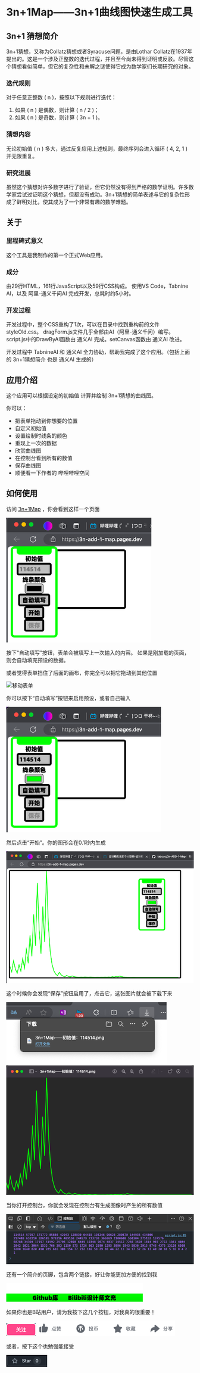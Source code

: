 # 3n+1Map——3n+1曲线图快速生成工具
## 3n+1 猜想简介

3n+1猜想，又称为Collatz猜想或者Syracuse问题，是由Lothar Collatz在1937年提出的。这是一个涉及正整数的迭代过程，并且至今尚未得到证明或反驳。尽管这个猜想看似简单，但它的复杂性和未解之谜使得它成为数学家们长期研究的对象。

### 迭代规则
对于任意正整数 \( n \)，按照以下规则进行迭代：
1. 如果 \( n \) 是偶数，则计算 \( n / 2 \)；
2. 如果 \( n \) 是奇数，则计算 \( 3n + 1 \)。

### 猜想内容
无论初始值 \( n \) 多大，通过反复应用上述规则，最终序列会进入循环 \( 4, 2, 1 \) 并无限重复。

### 研究进展
虽然这个猜想对许多数字进行了验证，但它仍然没有得到严格的数学证明。许多数学家尝试过证明这个猜想，但都没有成功。3n+1猜想的简单表述与它的复杂性形成了鲜明对比，使其成为了一个非常有趣的数学难题。


## 关于
### 里程碑式意义
这个工具是我制作的第一个正式Web应用。
### 成分
由29行HTML，161行JavaScript以及59行CSS构成。
使用VS Code，Tabnine AI，以及 阿里-通义千问AI 完成开发，总耗时约5小时。
### 开发过程
开发过程中，整个CSS重构了1次，可以在目录中找到重构前的文件styleOld.css。
dragForm.js文件几乎全部由AI（阿里-通义千问）编写。
script.js中的DrawByAI函数由 通义AI 完成。setCanvas函数由 通义AI 改进。

开发过程中 TabnineAI 和 通义AI 全力协助，帮助我完成了这个应用。（包括上面的 3n+1猜想简介 也是 通义AI 生成的）

## 应用介绍
这个应用可以根据设定的初始值 计算并绘制 3n+1猜想的曲线图。

你可以：
- 把表单拖动到你想要的位置
- 自定义初始值
- 设置绘制时线条的颜色
- 重现上一次的数据
- 欣赏曲线图
- 在控制台看到所有的数值
- 保存曲线图
- 顺便看一下作者的 哔哩哔哩空间

## 如何使用
访问
[3n+1Map](https://3n-add-1-map.pages.dev/)
，你会看到这样一个页面

![3n+1Map页面](img/3n+1Page.png)

按下“自动填写”按钮，表单会被填写上一次输入的内容。
如果是刚加载的页面，则会自动填充预设的数据。

或者觉得表单挡住了后面的画布，你完全可以把它拖动到其他位置

![移动表单](img/move%20form.gif)

你可以按下“自动填写”按钮来启用预设，或者自己输入

![自动填写](img/autoFill.png)

然后点击“开始”。你的图形会在0.1秒内生成

![生成图像](img/createImage.png)

这个时候你会发现“保存”按钮启用了，点击它，这张图片就会被下载下来

![下载图像](img/downloadImage.png)
![打开图像](img/openImage.png)

当你打开控制台，你就会发现在控制台有生成图像时产生的所有数值

![控制台输出](img/console.png)

还有一个简介的页脚，包含两个链接，好让你能更加方便的找到我

![页脚](img/footer.png)

如果你也是B站用户，请为我按下这几个按钮，对我真的很重要！

![关注](img/follow.png)
![三连](img/3link.png)

或者，按下这个也勉强能接受

![Star](img/star.png)
